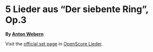 
# 5 Lieder aus “Der siebente Ring”, Op.3

__By [Anton Webern](..)__

Visit the [official set page] in [OpenScore Lieder].

[official set page]: https://musescore.com/openscore-lieder-corpus/sets/5108199
[OpenScore Lieder]: https://musescore.com/openscore-lieder-corpus
